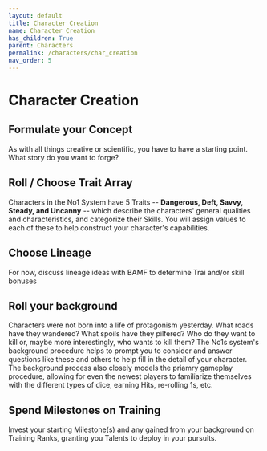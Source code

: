 ```yaml
---
layout: default
title: Character Creation
name: Character Creation
has_children: True
parent: Characters
permalink: /characters/char_creation
nav_order: 5
---
```


# Character Creation

## Formulate your Concept
As with all things creative or scientific, you have to have a starting point.  What story do you want to forge?

## Roll / Choose Trait Array
Characters in the No1 System have 5 Traits -- **Dangerous, Deft, Savvy, Steady, and Uncanny** -- which describe the characters' general qualities and characteristics, and categorize their Skills.  You will assign values to each of these to help construct your character's capabilities.


## Choose Lineage
For now, discuss lineage ideas with BAMF to determine Trai and/or skill bonuses

## Roll your background
Characters were not born into a life of protagonism yesterday.  What roads have they wandered?  What spoils have they pilfered?  Who do they want to kill or, maybe more interestingly, who wants to kill them?  The No1s system's background procedure helps to prompt you to consider and answer questions like these and others to help fill in the detail of your character.
The background process also closely models the priamry gameplay procedure, allowing for even the newest players to familiarize themselves with the different types of dice, earning Hits, re-rolling 1s, etc.

## Spend Milestones on Training
Invest your starting Milestone(s) and any gained from your background on Training Ranks, granting you Talents to deploy in your pursuits.
